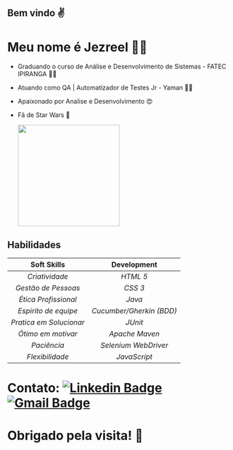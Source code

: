 ##  Bem vindo ✌️
 # Meu nome é Jezreel 🙋‍♂️

 - Graduando o curso de Análise e Desenvolvimento de Sistemas - FATEC IPIRANGA :man_student:

 - Atuando como QA | Automatizador de Testes Jr - Yaman 👨‍💻

 - Apaixonado por Analise e Desenvolvimento :heart_eyes: 
 
 - Fã de Star Wars :black_heart:
  
      <img src="https://mir-s3-cdn-cf.behance.net/project_modules/max_1200/d296dd68040289.5b4f1d967b1ee.gif" width="230">

  ## 							Habilidades											 

   |       Soft Skills       |         Development         |
   | :---------------------: | :-------------------------: |
   |    *Criatividade*       |           *HTML 5*          |
   | *Gestão de Pessoas*     |           *CSS 3*           |
   | *Ética Profissional*    |           *Java*            |
   |  *Espirito de equipe*   |   *Cucumber/Gherkin (BDD)*  |
   | *Pratica em Solucionar* |           *JUnit*           |
   |   *Ótimo em motivar*    |        *Apache Maven*       |
   |      *Paciência*        |     *Selenium WebDriver*    |
   |    *Flexibilidade*      |         *JavaScript*        |

  # Contato: [![Linkedin Badge](https://img.shields.io/badge/-LinkedIn-blue?style=flat-square&logo=Linkedin&logoColor=white&link=https://www.linkedin.com/in/jezreel-dalcin-de-santana-a758231a2)](https://www.linkedin.com/in/jezreel-dalcin-de-santana-a758231a2) [![Gmail Badge](https://img.shields.io/badge/-Gmail-c14438?style=flat-square&logo=Gmail&logoColor=white&link=mailto:jezreel.dalcin30@gmail.com)](mailto:jezreel.dalcin30@gmail.com)
  
 # Obrigado pela visita! :call_me_hand:
